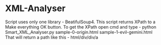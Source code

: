 # XML-Analyser
Script uses only one library - BeatifulSoup4.
This script returns XPath to a Make everything OK button. To get the XPath open cmd and type - python Smart_XML_Analyser.py sample-0-origin.html sample-1-evil-gemini.html
That will return a path like this - html/div/div/a

